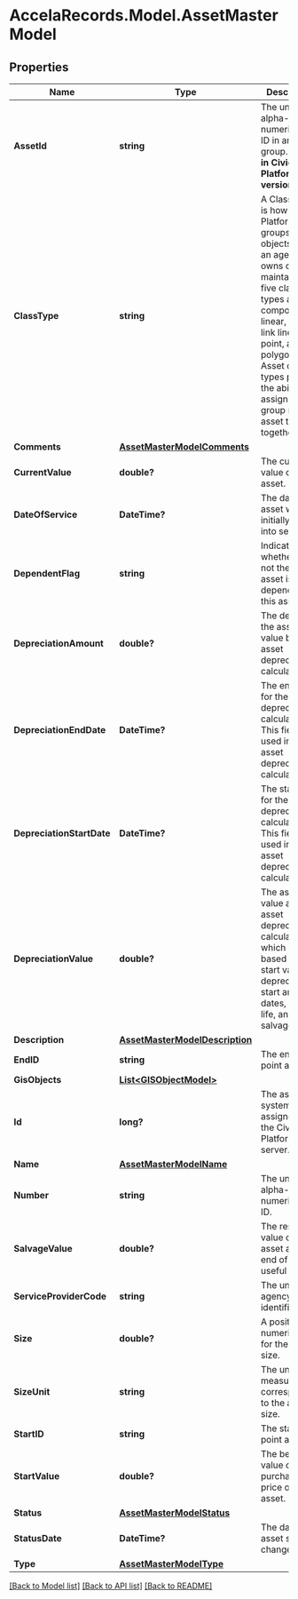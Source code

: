# AccelaRecords.Model.AssetMasterModel
## Properties

Name | Type | Description | Notes
------------ | ------------- | ------------- | -------------
**AssetId** | **string** | The unique alpha-numeric asset ID in an asset group.  **Added in Civic Platform version**: 9.2.0  | [optional] 
**ClassType** | **string** | A Class Type is how Civic Platform groups objects that an agency owns or maintains. The five class types are component, linear, node-link linear, point, and polygon. Asset class types provide the ability to assign or group multiple asset types together.  | [optional] 
**Comments** | [**AssetMasterModelComments**](AssetMasterModelComments.md) |  | [optional] 
**CurrentValue** | **double?** | The current value of the asset. | [optional] 
**DateOfService** | **DateTime?** | The date the asset was initially placed into service. | [optional] 
**DependentFlag** | **string** | Indicates whether or not the parent asset is dependent on this asset. | [optional] 
**DepreciationAmount** | **double?** | The decline in the asset value by the asset depreciation calculation. | [optional] 
**DepreciationEndDate** | **DateTime?** | The end date for the asset depreciation calculation. This field is used in the asset depreciation calculation. | [optional] 
**DepreciationStartDate** | **DateTime?** | The start date for the asset depreciation calculation. This field is used in the asset depreciation calculation. | [optional] 
**DepreciationValue** | **double?** | The asset value after the asset depreciation calculation, which is based on the start value, depreciation start and end dates, useful life, and salvage value. | [optional] 
**Description** | [**AssetMasterModelDescription**](AssetMasterModelDescription.md) |  | [optional] 
**EndID** | **string** | The ending point asset ID. | [optional] 
**GisObjects** | [**List&lt;GISObjectModel&gt;**](GISObjectModel.md) |  | [optional] 
**Id** | **long?** | The asset system id assigned by the Civic Platform server. | [optional] 
**Name** | [**AssetMasterModelName**](AssetMasterModelName.md) |  | [optional] 
**Number** | **string** | The unique, alpha-numeric asset ID. | [optional] 
**SalvageValue** | **double?** | The residual value of the asset at the end of itâ€™s useful life. | [optional] 
**ServiceProviderCode** | **string** | The unique agency identifier. | [optional] 
**Size** | **double?** | A positive numeric value for the asset size. | [optional] 
**SizeUnit** | **string** | The unit of measure corresponding to the asset size. | [optional] 
**StartID** | **string** | The starting point asset ID. | [optional] 
**StartValue** | **double?** | The beginning value or purchase price of the asset. | [optional] 
**Status** | [**AssetMasterModelStatus**](AssetMasterModelStatus.md) |  | [optional] 
**StatusDate** | **DateTime?** | The date the asset status changed. | [optional] 
**Type** | [**AssetMasterModelType**](AssetMasterModelType.md) |  | [optional] 

[[Back to Model list]](../README.md#documentation-for-models) [[Back to API list]](../README.md#documentation-for-api-endpoints) [[Back to README]](../README.md)

